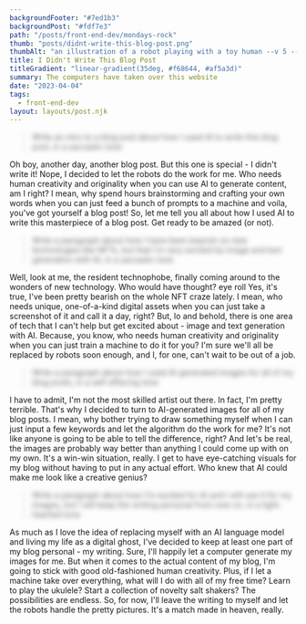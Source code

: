 ```yaml
---
backgroundFooter: "#7ed1b3"
backgroundPost: "#fdf7e3"
path: "/posts/front-end-dev/mondays-rock"
thumb: "posts/didnt-write-this-blog-post.png"
thumbAlt: "an illustration of a robot playing with a toy human --v 5 --s 777 --ar 3:2"
title: I Didn't Write This Blog Post
titleGradient: "linear-gradient(35deg, #f68644, #af5a3d)"
summary: The computers have taken over this website
date: "2023-04-04"
tags:
  - front-end-dev
layout: layouts/post.njk
---
```


<style>
  blockquote {
    color: #666;
    filter: blur(4px);
    transition: filter 0.2s linear;
  }
  @media(hover: hover) and (pointer: fine) {
    blockquote:hover {
      filter: none;
    }
  }
</style>

> Write an intro to a blog post about how I used AI to write this blog post, in a sarcastic tone

Oh boy, another day, another blog post. But this one is special - I didn't write it! Nope, I decided to let the robots do the work for me. Who needs human creativity and originality when you can use AI to generate content, am I right? I mean, why spend hours brainstorming and crafting your own words when you can just feed a bunch of prompts to a machine and voila, you've got yourself a blog post! So, let me tell you all about how I used AI to write this masterpiece of a blog post. Get ready to be amazed (or not).

> Write a paragraph about how I have been bearish on new technologies like NFTs, but that I'm very excited by image and text generation with AI, in a sarcastic tone

Well, look at me, the resident technophobe, finally coming around to the wonders of new technology. Who would have thought? eye roll Yes, it's true, I've been pretty bearish on the whole NFT craze lately. I mean, who needs unique, one-of-a-kind digital assets when you can just take a screenshot of it and call it a day, right? But, lo and behold, there is one area of tech that I can't help but get excited about - image and text generation with AI. Because, you know, who needs human creativity and originality when you can just train a machine to do it for you? I'm sure we'll all be replaced by robots soon enough, and I, for one, can't wait to be out of a job.

> Write a paragraph about how I used AI generated images for all of my blog posts, in a self-effacing tone

I have to admit, I'm not the most skilled artist out there. In fact, I'm pretty terrible. That's why I decided to turn to AI-generated images for all of my blog posts. I mean, why bother trying to draw something myself when I can just input a few keywords and let the algorithm do the work for me? It's not like anyone is going to be able to tell the difference, right? And let's be real, the images are probably way better than anything I could come up with on my own. It's a win-win situation, really. I get to have eye-catching visuals for my blog without having to put in any actual effort. Who knew that AI could make me look like a creative genius?

> Write a paragraph about how I'm excited for AI and I will use it for my images, but I will keep the writing personal from now on, in a light-hearted tone

As much as I love the idea of replacing myself with an AI language model and living my life as a digital ghost, I've decided to keep at least one part of my blog personal - my writing. Sure, I'll happily let a computer generate my images for me. But when it comes to the actual content of my blog, I'm going to stick with good old-fashioned human creativity. Plus, if I let a machine take over everything, what will I do with all of my free time? Learn to play the ukulele? Start a collection of novelty salt shakers? The possibilities are endless. So, for now, I'll leave the writing to myself and let the robots handle the pretty pictures. It's a match made in heaven, really.
